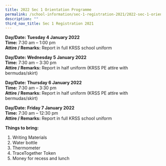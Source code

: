 ```yaml
---
title: 2022 Sec 1 Orientation Programme
permalink: /school-information/sec-1-registration-2021/2022-sec-1-orientation-programme/
description: ""
third_nav_title: Sec 1 Registration 2021
---
```

**Day/Date:** **Tuesday 4 January 2022  
Time:** 7:30 am – 1:00 pm  
**Attire / Remarks:** Report in full KRSS school uniform

**Day/Date:** **Wednesday 5 January 2022  
Time:** 7:30 am – 3:30 pm  
**Attire / Remarks:** Report in half uniform (KRSS PE attire with bermudas/skirt)

**Day/Date:** **Thursday 6 January 2022  
Time:** 7:30 am – 3:30 pm  
**Attire / Remarks:** Report in half uniform (KRSS PE attire with bermudas/skirt)

**Day/Date:** **Friday 7 January 2022  
Time:** 7:30 am – 12:30 pm  
**Attire / Remarks:** Report in full KRSS school uniform

**Things to bring:**

1.  Writing Materials
2.  Water bottle
3.  Thermometer
4.  TraceTogether Token
5.  Money for recess and lunch